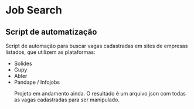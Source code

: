 <h1>Job Search</h1>
<h2>Script de automatização</h2>

<p>Script de automação para buscar vagas cadastradas em sites de empresas listados, que utilizem as plataformas:
<ul>
<li>Solides</li>
<li>Gupy</li>
<li>Abler</li>
<li>Pandape / Infojobs</li>
<p>Projeto em andamento ainda. O resultado é um arquivo json com todas as vagas cadastradas para ser manipulado.</p> 
